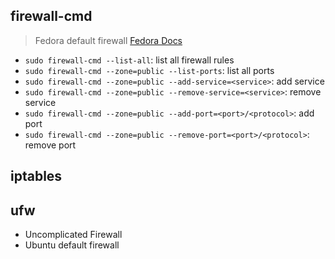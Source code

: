 ## firewall-cmd
> Fedora default firewall [Fedora Docs](https://docs.fedoraproject.org/en-US/fedora/latest/system-administrators-guide/basic-system-configuration/Configuring_the_Firewall/)
- `sudo firewall-cmd --list-all`: list all firewall rules
- `sudo firewall-cmd --zone=public --list-ports`: list all ports
- `sudo firewall-cmd --zone=public --add-service=<service>`: add service
- `sudo firewall-cmd --zone=public --remove-service=<service>`: remove service
- `sudo firewall-cmd --zone=public --add-port=<port>/<protocol>`: add port
- `sudo firewall-cmd --zone=public --remove-port=<port>/<protocol>`: remove port

## iptables

## ufw
- Uncomplicated Firewall
- Ubuntu default firewall